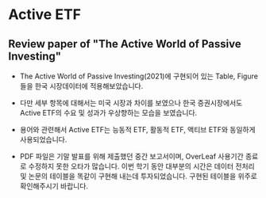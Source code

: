 # Active ETF
## Review paper of "The Active World of Passive Investing"

- The Active World of Passive Investing(2021)에 구현되어 있는 Table, Figure 들을 한국 시장데이터에 적용해보았습니다.

- 다만 세부 항목에 대해서는 미국 시장과 차이를 보였으나 한국 증권시장에서도 Active ETF의 수요 및 성과가 우상향하는 모습을 보였습니다.

- 용어와 관련해서 Active ETF는 능동적 ETF, 활동적 ETF, 액티브 ETF와 동일하게 사용되었습니다.

- PDF 파일은 기말 발표를 위해 제출했던 중간 보고서이며, OverLeaf 사용기간 종료로 수정하지 못한 오타가 많습니다. 이번 학기 동안 대부분의 시간은 데이터 전처리 및 논문의 테이블을 똑같이 구현해 내는데 투자되었습니다. 구현된 테이블을 위주로 확인해주시기 바랍니다.

